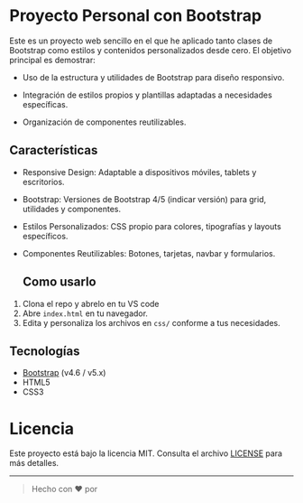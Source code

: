 # Proyecto Personal con Bootstrap
Este es un proyecto web sencillo en el que he aplicado tanto clases de Bootstrap como estilos y contenidos personalizados desde cero. El objetivo principal es demostrar:

- Uso de la estructura y utilidades de Bootstrap para diseño responsivo.

- Integración de estilos propios y plantillas adaptadas a necesidades específicas.

- Organización de componentes reutilizables.

## Características
- Responsive Design: Adaptable a dispositivos móviles, tablets y escritorios.

- Bootstrap: Versiones de Bootstrap 4/5 (indicar versión) para grid, utilidades y componentes.

- Estilos Personalizados: CSS propio para colores, tipografías y layouts específicos.

- Componentes Reutilizables: Botones, tarjetas, navbar y formularios.

  ## Como usarlo 

1. Clona el repo y abrelo en tu VS code
2. Abre `index.html` en tu navegador.
3. Edita y personaliza los archivos en `css/` conforme a tus necesidades.

## Tecnologías

- [Bootstrap](https://getbootstrap.com/) (v4.6 / v5.x)
- HTML5
- CSS3

# Licencia

Este proyecto está bajo la licencia MIT. Consulta el archivo [LICENSE](LICENSE) para más detalles.

---

> Hecho con ❤️ por
